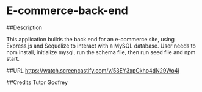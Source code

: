 # E-commerce-back-end

##Description

This application builds the back end for an e-commerce site, using Express.js and Sequelize to interact with a MySQL database. User needs to npm install, initialize mysql, run the schema file, then run seed file and npm start.

##URL https://watch.screencastify.com/v/53EY3xpCkho4dN29Wo4i

##Credits Tutor Godfrey
